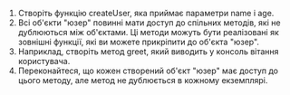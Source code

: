 1. Створіть функцію createUser, яка приймає параметри name і age.
2. Всі об'єкти "юзер" повинні мати доступ до спільних методів, які не дублюються між об'єктами. Ці методи можуть бути
   реалізовані як зовнішні функції, які ви можете прикріпити до об'єкта "юзер".
3. Наприклад, створіть метод greet, який виводить у консоль вітання користувача.
4. Переконайтеся, що кожен створений об'єкт "юзер" має доступ до цього методу, але метод не дублюється в кожному
   екземплярі.